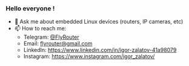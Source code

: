 ### Hello everyone !

- 💬 Ask me about embedded Linux devices (routers, IP cameras, etc)
- 📫 How to reach me:
  - Telegram: [@FlyRouter](https://t.me/FlyRouter)
  - Email: [flyrouter@gmail.com](mailto:flyrouter@gmail.com)
  - LinkedIn: https://www.linkedin.com/in/igor-zalatov-41a98079
  - Instagram: https://www.instagram.com/igor_zalatov/
 
